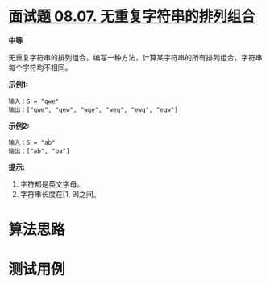 # [面试题 08.07. 无重复字符串的排列组合][cnTitle]

**中等**

无重复字符串的排列组合。编写一种方法，计算某字符串的所有排列组合，字符串每个字符均不相同。

**示例1:** 

```
输入：S = "qwe"
输出：["qwe", "qew", "wqe", "weq", "ewq", "eqw"]

```

**示例2:** 

```
输入：S = "ab"
输出：["ab", "ba"]

```

**提示:** 

1. 字符都是英文字母。 
2. 字符串长度在[1, 9]之间。




# 算法思路

# 测试用例
```
```

[cnTitle]: https://leetcode-cn.com/problems/permutation-i-lcci/
